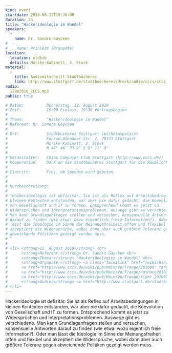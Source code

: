 ```yaml
---
kind: event
startdate: 2010-08-12T19:30:00
duration: 2h
title: "Hackerideologie im Wandel"
speakers:
  -
    name: Dr. Sandro Gaycken
#  -
#    name: PrinCess (Orgapate)
location:
  location: oldbib
  details: Mörike-Kabinett, 2. Stock
material:
  -
    title: Audiomitschnitt Stadtbücherei
    link: http://www.stuttgart.de/stadtbuecherei/druck/audio/cccs/cccs_audio.htm#19
audio:
  12082010_CCCS.mp3
public: true

# Datum:          Donnerstag, 12. August 2010
# Zeit:           19:00 Einlass, 19:30 Vortragsbeginn
# 
# Thema:          "Hackerideologie im Wandel"
# Referent:	Dr. Sandro Gaycken
# 
# Ort:            Stadtbücherei Stuttgart (Wilhelmspalais)
#                 Konrad-Adenauer-Str. 2, 70173 Stuttgart
#                 Mörike-Kabinett, 2. Stock
#                 N 48° 46' 33.9" E 9° 11' 3"
# 
# Veranstalter:   Chaos Computer Club Stuttgart (http://www.cccs.de/)
# Kooperation:    Dank an die Stadtbücherei Stuttgart für die Räumlichkeiten!
# 
# Eintritt:       Frei. Um Spenden wird gebeten.
# 
# 
# Kurzbeschreibung:
# 
# "Hackerideologie ist defizitär. Sie ist als Reflex auf Arbeitsbedingungen in
# kleinen Kontexten entstanden, war aber nie dafür gedacht, die Koevolution
# von Gesellschaft und IT zu formen. Entsprechend kommt es jetzt zu
# Widersprüchen und Interpretationsproblemen. Auswege gibt es verschiedene.
# Man kann Grundlagenfragen stellen und versuchen, konsensuelle Antworten
# darauf zu finden (wie etwa: wozu eigentlich freie Information?). Oder man
# lässt die Ideologie im Sinne der Meinungsfreiheit offen und flexibel und
# akzeptiert die Widersprüche, wobei dann aber auch größere Toleranz gegen
# abweichende Politiken gezeigt werden muss.
# "
# 
# <li> <strong>12. August 2010</strong> <br>
#      <strong>Referent:</strong> Dr. Sandro Gaycken <br>
#      <strong>Thema:</strong> "Hackerideologien im Wandel" <br>
#      <strong>Orgapate:</strong> <a class="twikiLink" href="/wiki/bin/view/Main/PrinCess">PrinCess</a> <br>
#      <a href="http://www.cccs.de/wiki/pub/Main/VorTraege/201008" target="_top">Pressetext 08/2010</a> <br>
#      <a href="http://www.cccs.de/wiki/pub/Main/VorTraege/aushang201008.pdf" target="_top">Aushang 08/2010</a> <br>
#      <a href="http://www.cccs.de/wiki/pub/Main/VorTraege/flyer.201008-2.pdf" target="_top">Flyer 08/2010</a>  <br>
#      <strong>Audio:</strong> <a href="http://www.stuttgart.de/stadtbuecherei/druck/audio/cccs/cccs_audio.htm#19" target="_top">http://www.stuttgart.de/stadtbuecherei/druck/audio/cccs/cccs_audio.htm#19</a>
# </li>
---
```

Hackerideologie ist defizitär. Sie ist als Reflex auf Arbeitsbedingungen in
kleinen Kontexten entstanden, war aber nie dafür gedacht, die Koevolution
von Gesellschaft und IT zu formen. Entsprechend kommt es jetzt zu
Widersprüchen und Interpretationsproblemen. Auswege gibt es verschiedene.
Man kann Grundlagenfragen stellen und versuchen, konsensuelle Antworten
darauf zu finden (wie etwa: wozu eigentlich freie Information?). Oder man
lässt die Ideologie im Sinne der Meinungsfreiheit offen und flexibel und
akzeptiert die Widersprüche, wobei dann aber auch größere Toleranz gegen
abweichende Politiken gezeigt werden muss.

